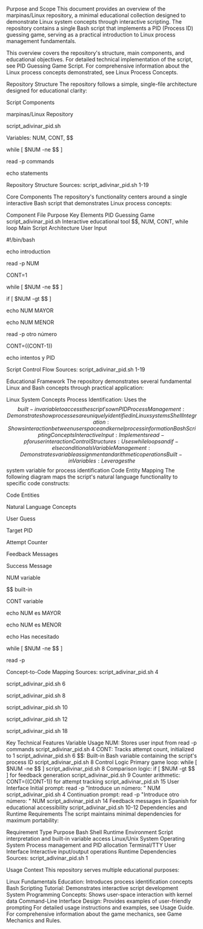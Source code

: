 Purpose and Scope
This document provides an overview of the marpinas/Linux repository, a minimal educational collection designed to demonstrate Linux system concepts through interactive scripting. The repository contains a single Bash script that implements a PID (Process ID) guessing game, serving as a practical introduction to Linux process management fundamentals.

This overview covers the repository's structure, main components, and educational objectives. For detailed technical implementation of the script, see PID Guessing Game Script. For comprehensive information about the Linux process concepts demonstrated, see Linux Process Concepts.

Repository Structure
The repository follows a simple, single-file architecture designed for educational clarity:

Script Components

marpinas/Linux Repository

script_adivinar_pid.sh

Variables: NUM, CONT, $$

while [ $NUM -ne $$ ]

read -p commands

echo statements

Repository Structure Sources: 
script_adivinar_pid.sh
1-19

Core Components
The repository's functionality centers around a single interactive Bash script that demonstrates Linux process concepts:

Component	File	Purpose	Key Elements
PID Guessing Game	script_adivinar_pid.sh	Interactive educational tool	$$, NUM, CONT, while loop
Main Script Architecture
User Input

#!/bin/bash

echo introduction

read -p NUM

CONT=1

while [ $NUM -ne $$ ]

if [ $NUM -gt $$ ]

echo NUM MAYOR

echo NUM MENOR

read -p otro número

CONT=$(($CONT-1))

echo intentos y PID

Script Control Flow Sources: 
script_adivinar_pid.sh
1-19

Educational Framework
The repository demonstrates several fundamental Linux and Bash concepts through practical application:

Linux System Concepts
Process Identification: Uses the $$ built-in variable to access the script's own PID
Process Management: Demonstrates how processes are uniquely identified in Linux systems
Shell Integration: Shows interaction between user space and kernel process information
Bash Scripting Concepts
Interactive Input: Implements read -p for user interaction
Control Structures: Uses while loops and if-else conditionals
Variable Management: Demonstrates variable assignment and arithmetic operations
Built-in Variables: Leverages the $$ system variable for process identification
Code Entity Mapping
The following diagram maps the script's natural language functionality to specific code constructs:

Code Entities

Natural Language Concepts

User Guess

Target PID

Attempt Counter

Feedback Messages

Success Message

NUM variable

$$ built-in

CONT variable

echo NUM es MAYOR

echo NUM es MENOR

echo Has necesitado

while [ $NUM -ne $$ ]

read -p

Concept-to-Code Mapping Sources: 
script_adivinar_pid.sh
4
 
script_adivinar_pid.sh
6
 
script_adivinar_pid.sh
8
 
script_adivinar_pid.sh
10
 
script_adivinar_pid.sh
12
 
script_adivinar_pid.sh
18

Key Technical Features
Variable Usage
NUM: Stores user input from read -p commands 
script_adivinar_pid.sh
4
CONT: Tracks attempt count, initialized to 1 
script_adivinar_pid.sh
6
$$: Built-in Bash variable containing the script's process ID 
script_adivinar_pid.sh
8
Control Logic
Primary game loop: while [ $NUM -ne $$ ] 
script_adivinar_pid.sh
8
Comparison logic: if [ $NUM -gt $$ ] for feedback generation 
script_adivinar_pid.sh
9
Counter arithmetic: CONT=$(($CONT-1)) for attempt tracking 
script_adivinar_pid.sh
15
User Interface
Initial prompt: read -p "Introduce un número: " NUM 
script_adivinar_pid.sh
4
Continuation prompt: read -p "Introduce otro número: " NUM 
script_adivinar_pid.sh
14
Feedback messages in Spanish for educational accessibility 
script_adivinar_pid.sh
10-12
Dependencies and Runtime Requirements
The script maintains minimal dependencies for maximum portability:

Requirement	Type	Purpose
Bash Shell	Runtime Environment	Script interpretation and built-in variable access
Linux/Unix System	Operating System	Process management and PID allocation
Terminal/TTY	User Interface	Interactive input/output operations
Runtime Dependencies Sources: 
script_adivinar_pid.sh
1

Usage Context
This repository serves multiple educational purposes:

Linux Fundamentals Education: Introduces process identification concepts
Bash Scripting Tutorial: Demonstrates interactive script development
System Programming Concepts: Shows user-space interaction with kernel data
Command-Line Interface Design: Provides examples of user-friendly prompting
For detailed usage instructions and examples, see Usage Guide. For comprehensive information about the game mechanics, see Game Mechanics and Rules.
